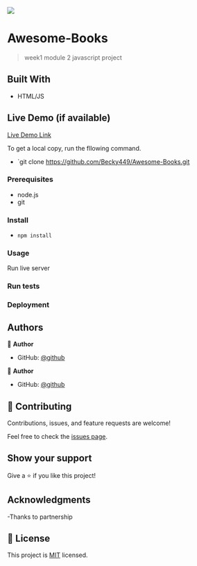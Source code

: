 
![](https://img.shields.io/badge/Microverse-blueviolet)

# Awesome-Books

> week1 module 2 javascript project


## Built With

- HTML/JS 



## Live Demo (if available)

[Live Demo Link](https://becky449.github.io/Awesome-Books/)




To get a local copy, run the fllowing command.

- `git clone https://github.com/Becky449/Awesome-Books.git

### Prerequisites

- node.js
- git

### Install

- `npm install `

### Usage

Run live server


### Run tests

### Deployment



## Authors

👤 **Author**

- GitHub: [@github](https://github.com/becky449)

👤 **Author**

- GitHub: [@github](https://github.com/Nedramrez)

## 🤝 Contributing

Contributions, issues, and feature requests are welcome!

Feel free to check the [issues page](../../issues/).

## Show your support

Give a ⭐️ if you like this project!

## Acknowledgments

-Thanks to partnership

## 📝 License

This project is [MIT](./LICENSE) licensed.